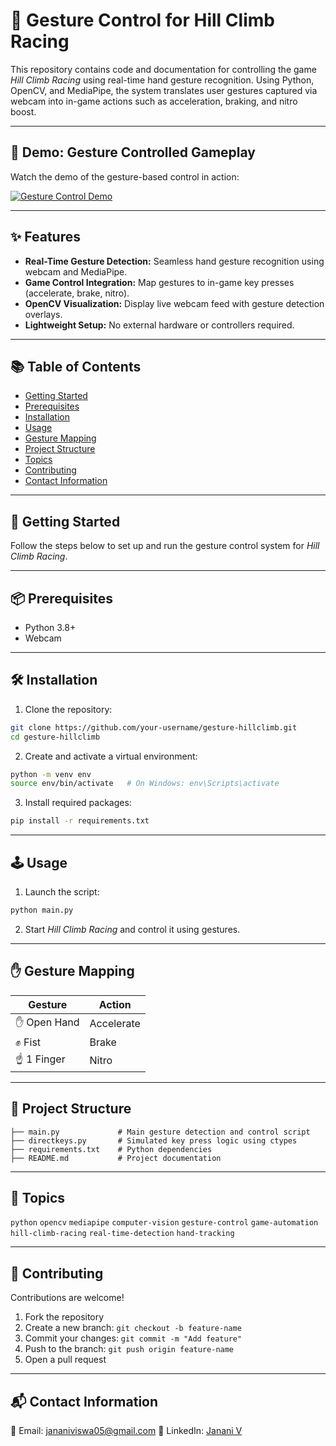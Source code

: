 # 🚗 Gesture Control for Hill Climb Racing

This repository contains code and documentation for controlling the game *Hill Climb Racing* using real-time hand gesture recognition. Using Python, OpenCV, and MediaPipe, the system translates user gestures captured via webcam into in-game actions such as acceleration, braking, and nitro boost.

---

## 🎥 Demo: Gesture Controlled Gameplay

Watch the demo of the gesture-based control in action:

[![Gesture Control Demo](https://img.youtube.com/vi/your-video-id/0.jpg)](https://youtu.be/your-video-id)

---

## ✨ Features

* **Real-Time Gesture Detection:** Seamless hand gesture recognition using webcam and MediaPipe.
* **Game Control Integration:** Map gestures to in-game key presses (accelerate, brake, nitro).
* **OpenCV Visualization:** Display live webcam feed with gesture detection overlays.
* **Lightweight Setup:** No external hardware or controllers required.

---

## 📚 Table of Contents

* [Getting Started](#getting-started)
* [Prerequisites](#prerequisites)
* [Installation](#installation)
* [Usage](#usage)
* [Gesture Mapping](#gesture-mapping)
* [Project Structure](#project-structure)
* [Topics](#topics)
* [Contributing](#contributing)
* [Contact Information](#contact-information)

---

## 🚀 Getting Started

Follow the steps below to set up and run the gesture control system for *Hill Climb Racing*.

---

## 📦 Prerequisites

* Python 3.8+
* Webcam

---

## 🛠️ Installation

1. Clone the repository:

```bash
git clone https://github.com/your-username/gesture-hillclimb.git
cd gesture-hillclimb
```

2. Create and activate a virtual environment:

```bash
python -m venv env
source env/bin/activate   # On Windows: env\Scripts\activate
```

3. Install required packages:

```bash
pip install -r requirements.txt
```

---

## 🕹️ Usage

1. Launch the script:

```bash
python main.py
```

2. Start *Hill Climb Racing* and control it using gestures.

---

## ✋ Gesture Mapping

| Gesture     | Action     |
| ----------- | ---------- |
| ✋ Open Hand | Accelerate |
| ✊ Fist      | Brake      |
| ☝️ 1 Finger | Nitro      |

---

## 📂 Project Structure

```
├── main.py             # Main gesture detection and control script
├── directkeys.py       # Simulated key press logic using ctypes
├── requirements.txt    # Python dependencies
├── README.md           # Project documentation
```

---

## 📌 Topics

`python` `opencv` `mediapipe` `computer-vision` `gesture-control` `game-automation` `hill-climb-racing` `real-time-detection` `hand-tracking`

---

## 🤝 Contributing

Contributions are welcome!

1. Fork the repository
2. Create a new branch: `git checkout -b feature-name`
3. Commit your changes: `git commit -m "Add feature"`
4. Push to the branch: `git push origin feature-name`
5. Open a pull request

---

## 📬 Contact Information

📧 Email: [jananiviswa05@gmail.com](mailto:jananiviswa05@gmail.com)
🔗 LinkedIn: [Janani V](https://www.linkedin.com/in/jananiv05)


